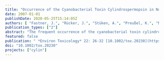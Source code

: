 ```yaml
---
title: "Occurrence of the Cyanobacterial Toxin Cylindrospermopsin in Northeast Germany"
date: 2007-01-01
publishDate: 2020-05-25T15:14:05Z
authors: [ "Fastner, J.", "Rücker, J.", "Stüken, A.", "Preußel, K.", "Nixdorf, B.", "Chorus, I.", "Koehler, A.", "Wiedner, C." ]
publication_types: ["2"]
abstract: "The frequent occurrence of the cyanobacterial toxin cylindrospermopsin (CYN) in the (sub)-tropics has been largely associated with cyanobacteria of the order Nostocales of tropical origin, in particular Cylindrospermopsis raciborskii. C. raciborskii is currently observed to spread northwards into temperate climatic zones. In addition, further cyanobacteria of the order Nostocales typically inhabiting water bodies in temperate regions are being identified as CYN-producers. Therefore, data on the distribution of CYN in temperate regions are necessary for a first assessment of potential risks due to CYN in water used for drinking and recreation. A total of 127 lakes situated in the northeastern part of Germany were investigated in 2004 for the presence of the toxin CYN and the phytoplankton composition. The toxin could be detected in half of the lakes (n ¼ 63) and in half of 165 samples (n ¼ 88). Concentrations reached up to 73.2 _g CYN/g DW. CYN thus proved more widely distributed than previously demonstrated. The analyses of phytoplankton data suggest Aphanizomenon sp. and Anabaena sp. as important CYN producers in Germany, and confirm recent findings of Aphanizomenon flos-aquae as CYN-producing species frequently inhabiting water bodies in temperate climatic regions. The data shown here suggest that CYN may be an important cyanobacterial toxin in German water bodies and that further data are needed to assess this."
featured: false
publication: " *Environ Toxicology* 22: 26-32 [10.1002/tox.20230](https://doi.org/10.1002/tox.20230)"
doi: "10.1002/tox.20230"
projects: ["cylin"]
---
```



